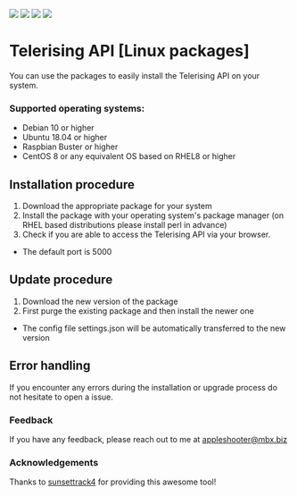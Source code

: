 
![](https://img.shields.io/github/license/applesh00ter/telerising-api)
![](https://img.shields.io/github/v/release/applesh00ter/telerising-api)
![](https://img.shields.io/badge/platform-linux--64%20%7C%20linux--arm-lightgrey)
![](https://img.shields.io/badge/python-%3E%3D%20v3-brightgreen)
# Telerising API [Linux packages]

You can use the packages to easily install the Telerising API on your system.

### Supported operating systems:
- Debian 10 or higher
- Ubuntu 18.04 or higher
- Raspbian Buster or higher
- CentOS 8 or any equivalent OS based on RHEL8 or higher

## Installation procedure
1) Download the appropriate package for your system
2) Install the package with your operating system's package manager (on RHEL based distributions please install perl in advance)
3) Check if you are able to access the Telerising API via your browser.
 - The default port is 5000

## Update procedure
1) Download the new version of the package
2) First purge the existing package and then install the newer one
 - The config file settings.json will be automatically transferred to the new version

## Error handling
If you encounter any errors during the installation or upgrade process do not hesitate to open
a issue.
### Feedback
If you have any feedback, please reach out to me at appleshooter@mbx.biz


### Acknowledgements
Thanks to [sunsettrack4](https://github.com/sunsettrack4) for providing this awesome tool!
